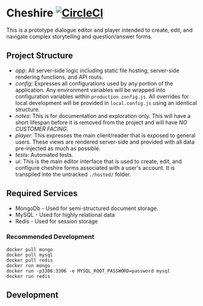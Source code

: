 # Cheshire [![CircleCI](https://circleci.com/gh/mwj8410/cheshire.svg?style=svg)](https://circleci.com/gh/mwj8410/cheshire) #

This is a prototype dialogue editor and player intended to create, edit, and navigate complex storytelling and question/answer forms.

## Project Structure ##
- *app*: All server-side logic including static file hosting, server-side rendering functions, and API routs.
- *config*: Expresses all configurations used by any portion of the application. Any environment variables will be wrapped into configuration variables within `production.config.js`. All overrides for local development will be provided in `local.config.js` using an identical structure.
- *notes*: This is for documentation and exploration only. This will have a short lifespan before it is removed from the project and will have *NO CUSTOMER FACING*.
- *player*: This expresses the main client/reader that is exposed to general users. These views are rendered server-side and provided with all data pre-injected as much as possible.
- *tests*: Automated tests.
- *ui*: This is the main editor interface that is used to create, edit, and configure cheshire forms associated with a user's account. It is transpiled into the untracked `./hosted/` folder.

## Required Services ##
* MongoDb - Used for semi-structured document storage.
* MySQL - Used for highly relational data
* Redis - Used for session storage

### Recommended Development ###
```
docker pull mongo
docker pull mysql
docker pull redis
docker run mongo
docker run -p3306:3306 -e MYSQL_ROOT_PASSWORD=password mysql
docker run redis
```

## Development ##
